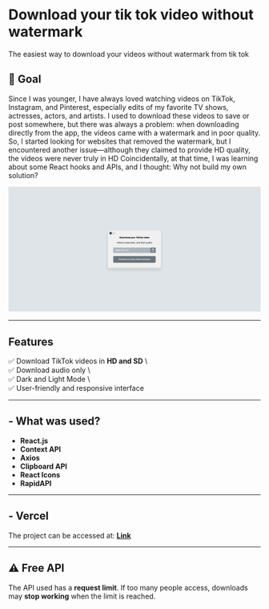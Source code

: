 # Download your tik tok video without watermark

The easiest way to download your videos without watermark from tik tok

## 🎯 Goal

Since I was younger, I have always loved watching videos on TikTok, Instagram, and Pinterest, especially edits of my favorite TV shows, actresses, actors, and artists.
I used to download these videos to save or post somewhere, but there was always a problem: when downloading directly from the app, the videos came with a watermark and in poor quality. So, I started looking for websites that removed the watermark, but I encountered another issue—although they claimed to provide HD quality, the videos were never truly in HD Coincidentally, at that time, I was learning about some React hooks and APIs, and I thought: Why not build my own solution?

![App Demo](./src/assets/image.png)

---

## Features

✅ Download TikTok videos in **HD and SD** \\  
✅ Download audio only \\  
✅ Dark and Light Mode \\  
✅ User-friendly and responsive interface

---

## - What was used?

- **React.js**
- **Context API**
- **Axios**
- **Clipboard API**
- **React Icons**
- **RapidAPI**

---

## - Vercel

The project can be accessed at: **[Link](andamento)**

---

## ⚠️ Free API

The API used has a **request limit**. If too many people access, downloads may **stop working** when the limit is reached.
